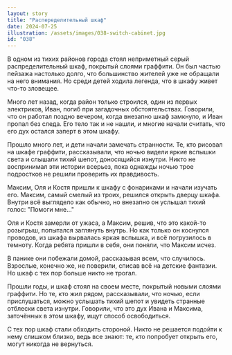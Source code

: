 ```yaml
---
layout: story
title: "Распеределительный шкаф"
date: 2024-07-25
illustration: /assets/images/038-switch-cabinet.jpg
id: "038"
---
```


В одном из тихих районов города стоял неприметный серый распределительный шкаф, покрытый слоями граффити. Он был частью пейзажа настолько долго, что большинство жителей уже не обращали на него внимания. Но среди детей ходила легенда, что в шкафу живет что-то зловещее.

Много лет назад, когда район только строился, один из первых электриков, Иван, погиб при загадочных обстоятельствах. Говорили, что он работал поздно вечером, когда внезапно шкаф замкнуло, и Иван пропал без следа. Его тело так и не нашли, и многие начали считать, что его дух остался заперт в этом шкафу.

Прошло много лет, и дети начали замечать странности. Те, кто рисовал на шкафе граффити, рассказывали, что ночью видели яркие вспышки света и слышали тихий шепот, доносящийся изнутри. Никто не воспринимал эти истории всерьез, пока однажды ночью трое подростков не решили проверить их правдивость.

Максим, Оля и Костя пришли к шкафу с фонариками и начали изучать его. Максим, самый смелый из троих, решился открыть дверцу шкафа. Внутри всё выглядело как обычно, но внезапно он услышал тихий голос: "Помоги мне..."

Оля и Костя замерли от ужаса, а Максим, решив, что это какой-то розыгрыш, попытался заглянуть внутрь. Но как только он коснулся проводов, из шкафа вырвалась яркая вспышка, и всё погрузилось в темноту. Когда ребята пришли в себя, они поняли, что Максим исчез.

В панике они побежали домой, рассказывая всем, что случилось. Взрослые, конечно же, не поверили, списав всё на детские фантазии. Но шкаф с тех пор больше никто не трогал.

Прошли годы, и шкаф стоял на своем месте, покрытый новыми слоями граффити. Но те, кто жил рядом, рассказывали, что ночью, если прислушаться, можно услышать тихий шепот и увидеть странные отблески света изнутри. Говорили, что это дух Ивана и Максима, заточённых в этом шкафу, ищут способ освободиться.

С тех пор шкаф стали обходить стороной. Никто не решается подойти к нему слишком близко, ведь все знают: те, кто попробует открыть его, могут никогда не вернуться.